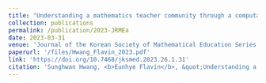 ```yaml
---
title: "Understanding a mathematics teacher community through a computational text analysis: Review of change in mathematics pedagogical lexicons by Lee & Kim (2022)"
collection: publications
permalink: /publication/2023-JRMEa
date: 2023-03-31
venue: 'Journal of the Korean Society of Mathematical Education Series D: Research in Mathematical Education'
paperurl: '/files/Hwang_Flavin_2023.pdf'
link: 'https://doi.org/10.7468/jksmed.2023.26.1.31'
citation: 'Sunghwan Hwang, <b>Eunhye Flavin</b>, &quot;Understanding a mathematics teacher community through a computational text analysis: Review of change in mathematics pedagogical lexicons by Lee & Kim (2022),&quot; in <i>Journal of the Korean Society of Mathematical Education Series D: Research in Mathematical Education</i>, vol. 26, no. 1, pp. 31-38, 2023.'
---
```

